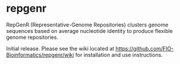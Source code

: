 # repgenr
RepGenR (Representative-Genome Repositories) clusters genome sequences based on average nucleotide identity to produce flexible genome repositories.

Initial release. Please see the wiki located at https://github.com/FIO-Bioinformatics/repgenr/wiki for installation and use instructions.
